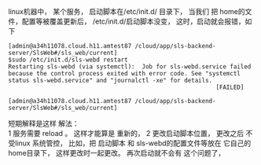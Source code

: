 linux机器中， 某个服务， 启动脚本在/etc/init.d/ 目录下， 当我们 把 home的文件，配置等被覆盖更新后，    /etc/init.d/启动脚本没变，    这时，启动就会报错，如下
```
[admin@a34h11078.cloud.h11.amtest87 /cloud/app/sls-backend-server/SlsWeb#/sls_web/current]
$sudo /etc/init.d/sls-webd restart
Restarting sls-webd (via systemctl):  Job for sls-webd.service failed because the control process exited with error code. See "systemctl status sls-webd.service" and "journalctl -xe" for details.
                                                           [FAILED]

[admin@a34h11078.cloud.h11.amtest87 /cloud/app/sls-backend-server/SlsWeb#/sls_web/current]
```
短期解释是这样
解法：      
1  服务需要 reload  。 这样才能算是 重新的， 
2  更改启动脚本位置， 更改之后 不受linux 系统管控， 比如，把 启动脚本 和  sls-webd的配置文件等放在 它自己的home目录下，  这样更改时一起更改。  再次启动就不会有 这个问题了， 
